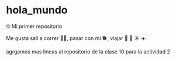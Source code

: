 # hola_mundo
🤓
Mi primer repositorio

Me gusta sali a correr 🏃‍♀️, pasar con mi 🐕, viajar 🚗 🌊 ☀️ ✈️.

agrgamos mas lineas al repositorio de la clase 10 para la actividad 2
